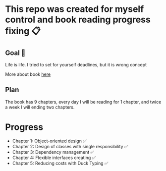 # This repo was created for myself control and book reading progress fixing 📋

## Goal 🎯

Life is life. I tried to set for yourself deadlines, but it is wrong concept

More about book [here](https://www.poodr.com/)

## Plan

The book has 9 chapters, every day I will be reading for 1 chapter, and twice a week
I will ending two chapters.

# Progress

- Chapter 1: Object-oriented design ✅
- Chapter 2: Design of classes with single responsibility ✅
- Chapter 3: Dependency management ✅
- Chapter 4: Flexible interfaces creating ✅
- Chapter 5: Reducing costs with Duck Typing ✅
